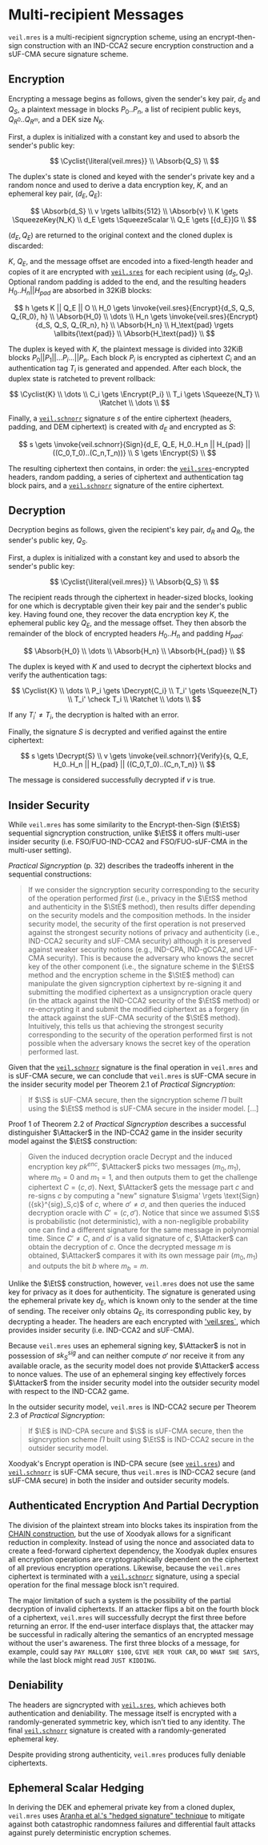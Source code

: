 # Multi-recipient Messages

`veil.mres` is a multi-recipient signcryption scheme, using an encrypt-then-sign construction with an IND-CCA2 secure
encryption construction and a sUF-CMA secure signature scheme.

## Encryption

Encrypting a message begins as follows, given the sender's key pair, $d_S$ and $Q_S$, a plaintext message in blocks
$P_0..P_n$, a list of recipient public keys, $Q_{R^0}..Q_{R^m}$, and a DEK size $N_{K}$. 

First, a duplex is initialized with a constant key and used to absorb the sender's public key:

$$
\Cyclist{\literal{veil.mres}} \\
\Absorb{Q_S} \\
$$

The duplex's state is cloned and keyed with the sender's private key and a random nonce and used to derive a data
encryption key, $K$, and an ephemeral key pair, $(d_E, Q_E)$:

$$
\Absorb{d_S} \\
v \rgets \allbits{512} \\
\Absorb{v} \\
K \gets \SqueezeKey{N_K} \\
d_E \gets \SqueezeScalar \\
Q_E \gets [{d_E}]G \\
$$

$(d_E,Q_E)$ are returned to the original context and the cloned duplex is discarded:

$K$, $Q_E$, and the message offset are encoded into a fixed-length header and copies of it are encrypted with
[`veil.sres`](sres.md) for each recipient using $(d_S, Q_S)$. Optional random padding is added to the end, and the
resulting headers $H_0..H_n||H_{pad}$ are absorbed in 32KiB blocks:

$$
h \gets K || Q_E || O \\
H_0 \gets \invoke{veil.sres}{Encrypt}{d_S, Q_S, Q_{R_0}, h} \\
\Absorb{H_0} \\
\dots \\
H_n \gets \invoke{veil.sres}{Encrypt}{d_S, Q_S, Q_{R_n}, h} \\
\Absorb{H_n} \\
H_\text{pad} \rgets \allbits{\text{pad}} \\
\Absorb{H_\text{pad}} \\
$$

The duplex is keyed with $K$, the plaintext message is divided into 32KiB blocks
$P_0 || P_1 || \dots P_i \dots || P_n$. Each block $P_i$ is encrypted as ciphertext $C_i$ and an authentication tag 
$T_i$ is generated and appended. After each block, the duplex state is ratcheted to prevent rollback:

$$
\Cyclist{K} \\
\dots \\
C_i \gets \Encrypt{P_i} \\
T_i \gets \Squeeze{N_T} \\
\Ratchet \\
\dots \\
$$

Finally, a [`veil.schnorr`](schnorr.md) signature $s$ of the entire ciphertext (headers, padding, and DEM ciphertext) is
created with $d_E$ and encrypted as $S$:

$$
s \gets \invoke{veil.schnorr}{Sign}{d_E, Q_E, H_0..H_n || H_{pad} || ((C_0,T_0)..(C_n,T_n))} \\
S \gets \Encrypt{S} \\
$$

The resulting ciphertext then contains, in order: the [`veil.sres`](sres.md)-encrypted headers, random padding,
a series of ciphertext and authentication tag block pairs, and a [`veil.schnorr`](schnorr.md) signature of the entire
ciphertext.

## Decryption

Decryption begins as follows, given the recipient's key pair, $d_R$ and $Q_R$, the sender's public key, $Q_S$.

First, a duplex is initialized with a constant key and used to absorb the sender's public key:

$$
\Cyclist{\literal{veil.mres}} \\
\Absorb{Q_S} \\
$$

The recipient reads through the ciphertext in header-sized blocks, looking for one which is decryptable given their key
pair and the sender's public key. Having found one, they recover the data encryption key $K$, the ephemeral public key
$Q_E$, and the message offset. They then absorb the remainder of the block of encrypted headers $H_0..H_n$ and padding
$H_{pad}$:

$$
\Absorb{H_0} \\
\dots \\
\Absorb{H_n} \\
\Absorb{H_{pad}} \\
$$

The duplex is keyed with $K$ and used to decrypt the ciphertext blocks and verify the authentication tags:

$$
\Cyclist{K} \\
\dots \\
P_i \gets \Decrypt{C_i} \\
T_i' \gets \Squeeze{N_T} \\
T_i' \check T_i \\
\Ratchet \\
\dots \\
$$

If any $T_i' \not = T_i$, the decryption is halted with an error.

Finally, the signature $S$ is decrypted and verified against the entire ciphertext:

$$
s \gets \Decrypt{S} \\
v \gets \invoke{veil.schnorr}{Verify}{s, Q_E, H_0..H_n || H_{pad} || ((C_0,T_0)..(C_n,T_n)} \\
$$

The message is considered successfully decrypted if $v$ is true.

## Insider Security

While `veil.mres` has some similarity to the Encrypt-then-Sign ($\EtS$) sequential signcryption construction, unlike 
$\EtS$ it offers multi-user insider security (i.e. FSO/FUO-IND-CCA2 and FSO/FUO-sUF-CMA in the multi-user setting).

_Practical Signcryption_ (p. 32) describes the tradeoffs inherent in the sequential constructions:

> If we consider the signcryption security corresponding to the security of the operation performed _first_ (i.e., 
> privacy in the $\EtS$ method and authenticity in the $\StE$ method), then results differ depending on the security
> models and the composition methods. In the insider security model, the security of the first operation is not
> preserved against the strongest security notions of privacy and authenticity (i.e., IND-CCA2 security and sUF-CMA
> security) although it is preserved against weaker security notions (e.g., IND-CPA, IND-gCCA2, and UF-CMA security).
> This is because the adversary who knows the secret key of the other component (i.e., the signature scheme in the 
> $\EtS$ method and the encryption scheme in the $\StE$ method) can manipulate the given signcryption ciphertext by
> re-signing it and submitting the modified ciphertext as a unsigncryption oracle query (in the attack against the
> IND-CCA2 security of the $\EtS$ method) or re-encrypting it and submit the modified ciphertext as a forgery (in the
> attack against the sUF-CMA security of the $\StE$ method). Intuitively, this tells us that achieving the strongest
> security corresponding to the security of the operation performed first is not possible when the adversary knows the
> secret key of the operation performed last.

Given that the [`veil.schnorr`](schnorr.md) signature is the final operation in `veil.mres` and is sUF-CMA secure, we
can conclude that `veil.mres` is sUF-CMA secure in the insider security model per Theorem 2.1 of
_Practical Signcryption_:

> If $\S$ is sUF-CMA secure, then the signcryption scheme $\Pi$ built using the $\EtS$ method is sUF-CMA secure in the
> insider model. \[…\]

Proof 1 of Theorem 2.2 of _Practical Signcryption_ describes a successful distinguisher $\Attacker$ in the IND-CCA2
game in the insider security model against the $\EtS$ construction:

> Given the induced decryption oracle $\text{Decrypt}$ and the induced encryption key ${pk}^{enc}$, $\Attacker$ picks
> two messages $(m_0,m_1)$, where $m_0 = 0$ and $m_1 = 1$, and then outputs them to get the challenge ciphertext 
> $C = (c, σ )$. Next, $\Attacker$ gets the message part $c$ and re-signs $c$ by computing a "new" signature 
> $\sigma' \rgets \text{Sign}({sk}^{sig}_S,c)$ of $c$, where $\sigma' \not = \sigma$, and then queries the induced
> decryption oracle with $C' = (c,\sigma')$. Notice that since we assumed $\S$ is probabilistic (not deterministic),
> with a non-negligible probability one can find a different signature for the same message in polynomial time. Since 
> $C' \not = C$, and $\sigma'$ is a valid signature of $c$, $\Attacker$ can obtain the decryption of $c$. Once the
> decrypted message $m$ is obtained, $\Attacker$ compares it with its own message pair $(m_0,m_1)$ and outputs the bit
> $b$ where $m_b = m$.

Unlike the $\EtS$ construction, however, `veil.mres` does not use the same key for privacy as it does for authenticity.
The signature is generated using the ephemeral private key $d_E$, which is known only to the sender at the time of
sending. The receiver only obtains $Q_E$, its corresponding public key, by decrypting a header. The headers are each
encrypted with ['veil.sres`](sres.md), which provides insider security (i.e. IND-CCA2 and sUF-CMA).

Because `veil.mres` uses an ephemeral signing key, $\Attacker$ is not in possession of ${sk}^{sig}_S$ and can neither
compute $\sigma'$ nor receive it from any available oracle, as the security model does not provide $\Attacker$ access
to nonce values. The use of an ephemeral singing key effectively forces $\Attacker$ from the insider security model
into the outsider security model with respect to the IND-CCA2 game.

In the outsider security model, `veil.mres` is IND-CCA2 secure per Theorem 2.3 of _Practical Signcryption_:

> If $\E$ is IND-CPA secure and $\S$ is sUF-CMA secure, then the signcryption scheme $\Pi$ built using $\EtS$ is
> IND-CCA2 secure in the outsider security model.

Xoodyak's $\text{Encrypt}$ operation is IND-CPA secure (see [`veil.sres`](sres.md)) and [`veil.schnorr`](schnorr.md) is
sUF-CMA secure, thus `veil.mres` is IND-CCA2 secure (and sUF-CMA secure) in both the insider and outsider security
models.

## Authenticated Encryption And Partial Decryption

The division of the plaintext stream into blocks takes its inspiration from the [CHAIN construction][oae2], but the
use of Xoodyak allows for a significant reduction in complexity. Instead of using the nonce and associated data to
create a feed-forward ciphertext dependency, the Xoodyak duplex ensures all encryption operations are cryptographically
dependent on the ciphertext of all previous encryption operations. Likewise, because the `veil.mres` ciphertext is
terminated with a [`veil.schnorr`](schnorr.md) signature, using a special operation for the final message block isn't
required.

The major limitation of such a system is the possibility of the partial decryption of invalid ciphertexts. If an
attacker flips a bit on the fourth block of a ciphertext, `veil.mres` will successfully decrypt the first three before
returning an error. If the end-user interface displays that, the attacker may be successful in radically altering the
semantics of an encrypted message without the user's awareness. The first three blocks of a message, for example, could
say `PAY MALLORY $100`, `GIVE HER YOUR CAR`, `DO WHAT SHE SAYS`, while the last block might read `JUST KIDDING`.

## Deniability

The headers are signcrypted with [`veil.sres`](sres.md), which achieves both authentication and deniability. The message
itself is encrypted with a randomly-generated symmetric key, which isn't tied to any identity. The final
[`veil.schnorr`](schnorr.md) signature is created with a randomly-generated ephemeral key.

Despite providing strong authenticity, `veil.mres` produces fully deniable ciphertexts.

## Ephemeral Scalar Hedging

In deriving the DEK and ephemeral private key from a cloned duplex, `veil.mres`
uses [Aranha et al.'s "hedged signature" technique][hedge] to mitigate against both catastrophic randomness failures and
differential fault attacks against purely deterministic encryption schemes.

[hedge]: https://eprint.iacr.org/2019/956.pdf

[oae2]: https://eprint.iacr.org/2015/189.pdf